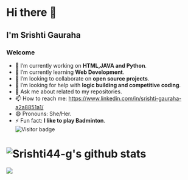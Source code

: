 # Hi there 👋
## I'm Srishti Gauraha
 ### Welcome 

- 🔭 I’m currently working on **HTML,JAVA and Python**.
- 🌱 I’m currently learning  **Web Development**.
- 👯 I’m looking to collaborate on  **open source projects**.
- 🤔 I’m looking for help with  **logic building and competitive coding**.
- 💬 Ask me about related to my repositories.
- 📫 How to reach me: https://www.linkedin.com/in/srishti-gauraha-a2a8851a1/
- 😄 Pronouns: She/Her.
- ⚡ Fun fact:  **I like to play Badminton**.
<br>![Visitor badge](https://visitor-badge.glitch.me/badge?page_id=Srishti44-g.visitor-badge)
# ![Srishti44-g's github stats](https://github-readme-stats.vercel.app/api?username=Srishti44-g&theme=omni&show_icons=true)<br>
**<img align="center" src="https://github-readme-stats.vercel.app/api/top-langs/?username=Srishti44-g&theme=radical&line_height=10&hide_langs_below=1&layout=compact" />**


